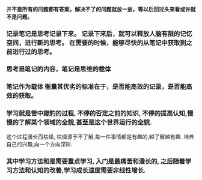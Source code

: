 #### 并不是所有的问题都有答案，解决不了的问题就放一放，等以后回过头来看或许就不是问题。

### 记录笔记是思考记录下来。 记录下来后，就可以释放人脑有限的记忆空间，进行新的思考。 在需要的时候，能够尽快的从笔记中获取到之前进行过的思考。

### 思考是笔记的内容，笔记是思维的载体

### 笔记作为载体 衡量其优劣的标准在于，是否能高效的记录，是否能高效的获取。


### 学习就是管中窥豹的过程, 不停的否定之前的知识, 不停的提高认知,慢慢的了解某个领域的全貌,甚至是这个世界运行的全貌.
这个过程漫长而枯燥, 枯燥源于不了解,每一件事情都是有趣的,越了解越有趣. 培养自己的兴趣,向一个方向深耕.

### 其中学习方法和是需要重点学习, 入门是最痛苦和漫长的, 之后随着学习方法和认知的改善,学习成长速度需要非线性增长.
